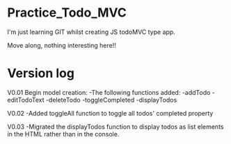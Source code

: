 # Practice_Todo_MVC
I'm just learning GIT whilst creating JS todoMVC type app.

Move along, nothing interesting here!!

# Version log
V0.01 Begin model creation:
  -The following functions added:
    -addTodo
    -editTodoText
    -deleteTodo
    -toggleCompleted
    -displayTodos
    
V0.02 
  -Added toggleAll function to toggle all todos' completed property
  
V0.03
  -Migrated the displayTodos function to display todos as list elements in the HTML rather than in the console.
